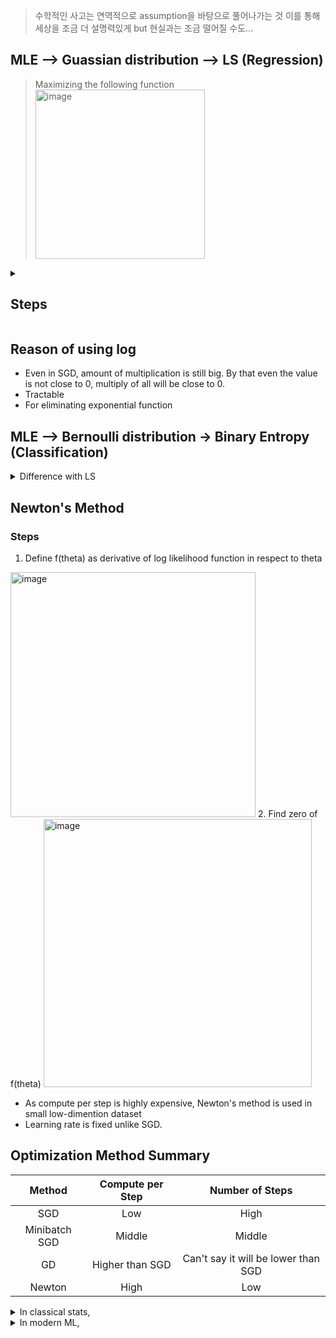 > 수학적인 사고는 연역적으로 assumption을 바탕으로 풀어나가는 것 이를 통해 세상을 조금 더 설명력있게 but 현실과는 조금 떨어질 수도...

## MLE --> Guassian distribution --> LS (Regression)  
> Maximizing the following function  
> <img width="271" alt="image" src="https://github.com/user-attachments/assets/8120b87f-5e0f-4880-b603-b81c55f6f525">

<details>
<summary> <h2> Steps</h2></summary>

1. Assume our hypothesis as linear model w\ noise  
    <img width="147" alt="image" src="https://github.com/user-attachments/assets/0f3cea65-f5bb-4a5f-8b4a-f1f76fe64218">  
2. Assumptions on noise  
    <img width="431" alt="image" src="https://github.com/user-attachments/assets/b1375f35-c4cc-4f6e-924f-ad92da1b2ff3">
3. Use Gaussian distribution for our model and parameter  
    <img width="431" alt="image" src="https://github.com/user-attachments/assets/1a69f09a-38d2-4714-84d0-9467b330545e">
4. By defining (log) likelihood, solving least squares is solving a maximum likelihood problem for a particular probabilistic model. 
    <img width="483" alt="image" src="https://github.com/user-attachments/assets/180fe6f9-4558-466b-b48b-e82b2b7ec056">
</details>

## Reason of using log
- Even in SGD, amount of multiplication is still big. By that even the value is not close to 0, multiply of all will be close to 0.
- Tractable
- For eliminating exponential function

## MLE --> Bernoulli distribution -> Binary Entropy (Classification)  

<details>
<summary> Difference with LS </summary>

```
link function generating hypothesis is different depending on our target value. 
As we define g(z) as bellow, Logistic Regression is made.   
By that, interpretion of hypothesis is the likelihood of Bernoulli not Guassian.  
```
<img width="456" alt="image" src="https://github.com/user-attachments/assets/2c203edc-1eb8-495f-a701-c19048acdc31">

<img width="460" alt="image" src="https://github.com/user-attachments/assets/e343d5fe-317b-49f1-8a9b-c857b9779fd6">
</details>
 


## Newton's Method
### Steps
1. Define f(theta) as derivative of log likelihood function in respect to theta  
<img width="392" alt="image" src="https://github.com/user-attachments/assets/a47de8f9-f964-4071-9a88-0930418ced60">  
2. Find zero of f(theta)  
<img width="429" alt="image" src="https://github.com/user-attachments/assets/a38b5abc-5ff7-49f0-9fec-f31a50977acf">  


- As compute per step is highly expensive, Newton's method is used in small low-dimention dataset 
- Learning rate is fixed unlike SGD.

## Optimization Method Summary

|Method|Compute per Step|Number of Steps|
|:---:|:---:|:---:|
|SGD|Low|High|
|Minibatch SGD|Middle|Middle|
|GD|Higher than SGD|Can't say it will be lower than SGD|
|Newton|High|Low|

<details>
<summary>In classical stats, </summary>

```
d is small, n is often small, exact parameters matter
```
</details>

<details>
<summary>In modern ML, </summary>

```
d is huge, n is huge, parameters used only for prediction(Individual parameters don't have such meanings)
```
</details>
